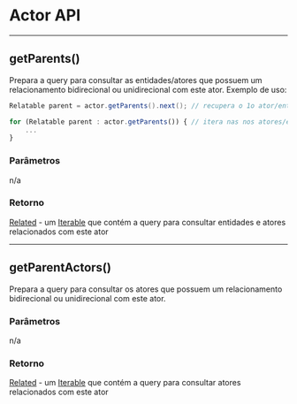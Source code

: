 # Actor API

---

## getParents()
Prepara a query para consultar as entidades/atores que possuem um relacionamento bidirecional ou unidirecional com este ator.
Exemplo de uso:
```java
Relatable parent = actor.getParents().next(); // recupera o 1o ator/entidade relacionado com este ator
```
```javascript
for (Relatable parent : actor.getParents()) { // itera nas nos atores/entidades relacionaods com este ator
    ...
}
```
### Parâmetros
n/a
### Retorno
[Related](Related) - um [Iterable](https://docs.oracle.com/javase/8/docs/api/java/lang/Iterable.html) que contém a query para consultar entidades e atores relacionados com este ator

---

## getParentActors()
Prepara a query para consultar os atores que possuem um relacionamento bidirecional ou unidirecional com este ator.
### Parâmetros
n/a
### Retorno
[Related](Related) - um [Iterable](https://docs.oracle.com/javase/8/docs/api/java/lang/Iterable.html) que contém a query para consultar atores relacionados com este ator
